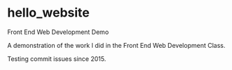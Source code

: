 # hello_website
Front End Web Development Demo

A demonstration of the work I did in the Front End Web Development Class.

Testing commit issues since 2015.
